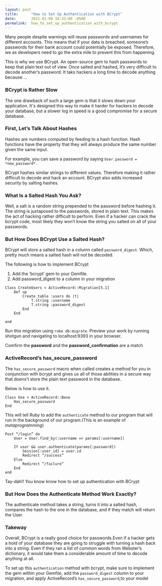 ```yaml
---
layout: post
title:      "How to Set Up Authentication with BCrypt"
date:       2021-01-09 18:33:00 -0500
permalink:  how_to_set_up_authentication_with_bcrypt
---
```



Many people despite warnings will reuse passwords and usernames for different accounts. This means that if your data is breached, someone’s passwords for their bank account could potentially be exposed. Therefore, we as developers need to go the extra mile to prevent this from happening.

This is why we use BCrypt. An open-source gem to hash passwords to keep that plain text out of view. Once salted and hashed, it’s very difficult to decode another’s password. It taks hackers a long time to decode anything because ...

### BCrypt is Rather Slow

The one drawback of such a large gem is that it slows down your application. It's designed this way to make it harder for hackers to decode your database, but a slower log in speed is a good compromise for a secure database.

### First, Let’s Talk About Hashes

Hashes are numbers computed by feeding to a hash function. Hash functions have the property that they will always produce the same number given the same input.

For example, you can save a password by saying ```User.password = *new_password*.```

BCrypt hashes similar strings to different values. Therefore making it rather difficult to decode and hack an account. BCrypt also adds increased security by salting hashes.

### What Is a Salted Hash You Ask?

Well, a salt is a random string prepended to the password before hashing it. The string is juxtaposed to the passwords, stored in plain text. This makes the act of hacking rather difficult to perform. Even if a hacker can crack the bcrypt code, most likely they won’t know the string you salted on all of your passwords.

### But How Does BCrypt Use a Salted Hash?

BCrypt will store a salted hash in a column called ```password_digest```. Which, pretty much means a salted hash will not be decoded.

The following is how to implement BCrypt

1. Add the ‘bcrypt’ gem to your Gemfile.
2. Add password_digest to a column in your migration

```
Class CreateUsers < ActiveRecord::Migration[5.1]
	Def up
		Create_table :users do |t|
			T.string :username
			T.string :password_digest
		End
	End
	
end
```
Run this migration using ```rake db:migrate```. Preview your work by running shotgun and navigating to localhost:9393 in your browser.

Comfirm the **password** and the **password_confirmation** are a match

### ActiveRecord’s has_secure_password

The ```has_secure_password``` macro when called creates a method for you in conjunction with bcrypt and gives us all of those abilities in a secure way that doens’t store the plain text password in the database.

Below is how to use it.
```
Class Use < ActiveRecord::Base
	Has_secure_password
End
```
This will tell Ruby to add the ```authenticate``` method to our program that will run in the background of our program.(This is an example of *metaprogramming*)

```
Post “/login” do
	User = User.find_by(:username => params[:username])

	If user && user.authenticate(params[:password])
		Session[:user_id] = user.id
		Redirect “/success”
	Else
		Redirect “/failure”
	End
end
```

Tay-dah!! You know know how to set up authentication with BCrypt


### But How Does the Authenticate Method Work Exactly?

The authenticate method takes a string, turns it into a salted hash, compares the hash to the one in the database, and if they match will return the User.

### Takeway

Overall, BCrypt is a really good choice for passwords.Even if a hacker gets a hold of your database they are going to struggle with turning a hash back into a string.
Even if they ran a list of common words from Webster’s dictionary, it would take them a considerable amount of time to decode anything at all.

To set up this ```authentication``` method with bcrypt, make sure to implement the gem within your Gemfile, add the ```password_digest``` column to your migration, and apply ActiveRecord’s ```has_secure_password```,to your model










